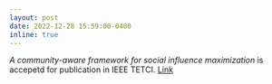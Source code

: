 ```yaml
---
layout: post
date: 2022-12-28 15:59:00-0400
inline: true
---
```

*A community-aware framework for social influence maximization* is accepetd for publication in IEEE TETCI. [Link]([https://link-url-here.org](https://arxiv.org/abs/2207.08937))
